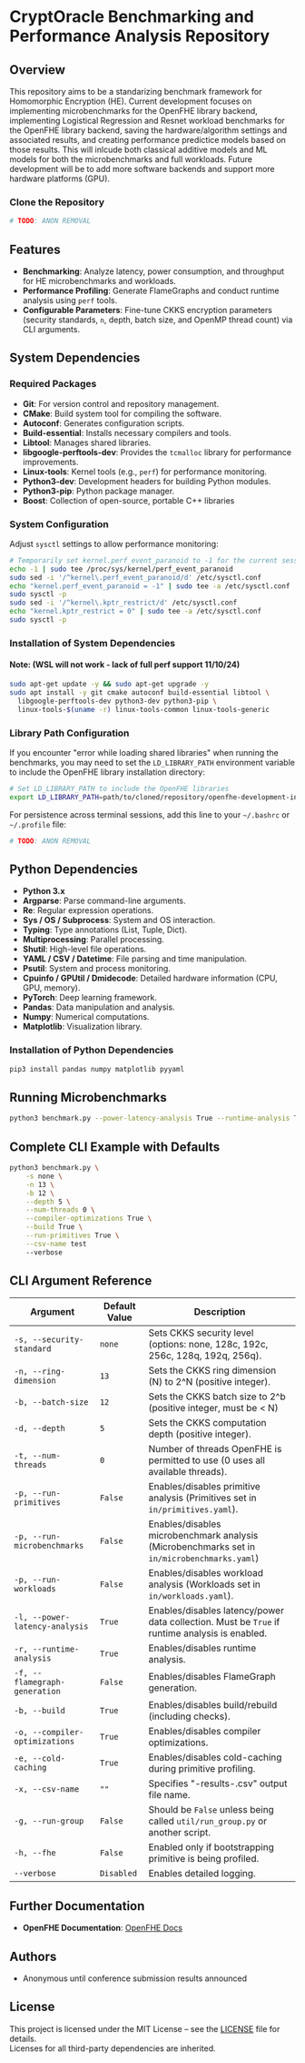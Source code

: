 # CryptOracle Benchmarking and Performance Analysis Repository  

## Overview  

This repository aims to be a standarizing benchmark framework for Homomorphic Encryption (HE). Current development focuses on implementing microbenchmarks for the OpenFHE library backend, implementing Logistical Regression and Resnet workload benchmarks for the OpenFHE library backend, saving the hardware/algorithm settings and associated results, and creating performance predictice models based on those results. This will inlcude both classical additive models and ML models for both the microbenchmarks and full workloads. Future development will be to add more software backends and support more hardware platforms (GPU).

### Clone the Repository  

```bash
# TODO: ANON REMOVAL
```

## Features  

- **Benchmarking**: Analyze latency, power consumption, and throughput for HE microbenchmarks and workloads.  
- **Performance Profiling**: Generate FlameGraphs and conduct runtime analysis using `perf` tools.  
- **Configurable Parameters**: Fine-tune CKKS encryption parameters (security standards, `n`, depth, batch size, and OpenMP thread count) via CLI arguments.  

## System Dependencies  

### Required Packages  

- **Git**: For version control and repository management.  
- **CMake**: Build system tool for compiling the software.  
- **Autoconf**: Generates configuration scripts.  
- **Build-essential**: Installs necessary compilers and tools.  
- **Libtool**: Manages shared libraries.  
- **libgoogle-perftools-dev**: Provides the `tcmalloc` library for performance improvements.  
- **Linux-tools**: Kernel tools (e.g., `perf`) for performance monitoring.  
- **Python3-dev**: Development headers for building Python modules.  
- **Python3-pip**: Python package manager.  
- **Boost**: Collection of open-source, portable C++ libraries

### System Configuration  

Adjust `sysctl` settings to allow performance monitoring:  

```bash
# Temporarily set kernel.perf_event_paranoid to -1 for the current session
echo -1 | sudo tee /proc/sys/kernel/perf_event_paranoid
sudo sed -i '/^kernel\.perf_event_paranoid/d' /etc/sysctl.conf
echo "kernel.perf_event_paranoid = -1" | sudo tee -a /etc/sysctl.conf
sudo sysctl -p
sudo sed -i '/^kernel\.kptr_restrict/d' /etc/sysctl.conf
echo "kernel.kptr_restrict = 0" | sudo tee -a /etc/sysctl.conf
sudo sysctl -p
```

### Installation of System Dependencies 

#### Note: (WSL will not work - lack of full perf support 11/10/24)

```bash
sudo apt-get update -y && sudo apt-get upgrade -y
sudo apt install -y git cmake autoconf build-essential libtool \
  libgoogle-perftools-dev python3-dev python3-pip \
  linux-tools-$(uname -r) linux-tools-common linux-tools-generic
```

### Library Path Configuration

If you encounter "error while loading shared libraries" when running the benchmarks, you may need to set the `LD_LIBRARY_PATH` environment variable to include the OpenFHE library installation directory:

```bash
# Set LD_LIBRARY_PATH to include the OpenFHE libraries
export LD_LIBRARY_PATH=path/to/cloned/repository/openfhe-development-install/lib:$LD_LIBRARY_PATH
```

For persistence across terminal sessions, add this line to your `~/.bashrc` or `~/.profile` file:

```bash
# TODO: ANON REMOVAL
```

## Python Dependencies  

- **Python 3.x**  
- **Argparse**: Parse command-line arguments.  
- **Re**: Regular expression operations.  
- **Sys / OS / Subprocess**: System and OS interaction.  
- **Typing**: Type annotations (List, Tuple, Dict).  
- **Multiprocessing**: Parallel processing.  
- **Shutil**: High-level file operations.  
- **YAML / CSV / Datetime**: File parsing and time manipulation.  
- **Psutil**: System and process monitoring.  
- **Cpuinfo / GPUtil / Dmidecode**: Detailed hardware information (CPU, GPU, memory).  
- **PyTorch**: Deep learning framework.  
- **Pandas**: Data manipulation and analysis.  
- **Numpy**: Numerical computations.  
- **Matplotlib**: Visualization library.  

### Installation of Python Dependencies  

```bash
pip3 install pandas numpy matplotlib pyyaml
```

## Running Microbenchmarks  

```bash
python3 benchmark.py --power-latency-analysis True --runtime-analysis True --build True
```

## Complete CLI Example with Defaults  

```bash
python3 benchmark.py \
    -s none \
    -n 13 \
    -b 12 \
    --depth 5 \
    --num-threads 0 \
    --compiler-optimizations True \
    --build True \
    --run-primitives True \
    --csv-name test
    --verbose
```

## CLI Argument Reference  

| **Argument**                   | **Default Value** | **Description**                                                                               |
|--------------------------------|-------------------|-----------------------------------------------------------------------------------------------|
| `-s, --security-standard      `| `none`            | Sets CKKS security level (options: none, 128c, 192c, 256c, 128q, 192q, 256q).                 |
| `-n, --ring-dimension`         | `13`              | Sets the CKKS ring dimension (N) to 2^N (positive integer).                                   |
| `-b, --batch-size`             | `12`              | Sets the CKKS batch size to 2^b (positive integer, must be < N)                               |
| `-d, --depth`                  | `5`               | Sets the CKKS computation depth (positive integer).                                           |
| `-t, --num-threads`            | `0`               | Number of threads OpenFHE is permitted to use (0 uses all available threads).                 |
| `-p, --run-primitives`         | `False`           | Enables/disables primitive analysis (Primitives set in `in/primitives.yaml`).                 |
| `-p, --run-microbenchmarks`    | `False`           | Enables/disables microbenchmark analysis (Microbenchmarks set in `in/microbenchmarks.yaml`)   |
| `-p, --run-workloads`          | `False`           | Enables/disables workload analysis (Workloads set in `in/workloads.yaml`).                    |
| `-l, --power-latency-analysis` | `True`            | Enables/disables latency/power data collection. Must be `True` if runtime analysis is enabled.|
| `-r, --runtime-analysis`       | `True`            | Enables/disables runtime analysis.                                                            |
| `-f, --flamegraph-generation`  | `False`           | Enables/disables FlameGraph generation.                                                       |
| `-b, --build`                  | `True`            | Enables/disables build/rebuild (including checks).                                            |
| `-o, --compiler-optimizations` | `True`            | Enables/disables compiler optimizations.                                                      |
| `-e, --cold-caching`           | `True`            | Enables/disables cold-caching during primitive profiling.                                     |
| `-x, --csv-name`               | `""`              | Specifies "<level>-results-<csv-name>.csv" output file name.                                  |
| `-g, --run-group`              | `False`           | Should be `False` unless being called `util/run_group.py` or another script.                  |
| `-h, --fhe`                    | `False`           | Enabled only if bootstrapping primitive is being profiled.                                    |
| `--verbose`                    | `Disabled`        | Enables detailed logging.                                                                     |

## Further Documentation  

- **OpenFHE Documentation**: [OpenFHE Docs](https://openfhe-development.readthedocs.io/en/latest/index.html)

## Authors  
- Anonymous until conference submission results announced

## License

This project is licensed under the MIT License – see the [LICENSE](./LICENSE) file for details.  
Licenses for all third-party dependencies are inherited.